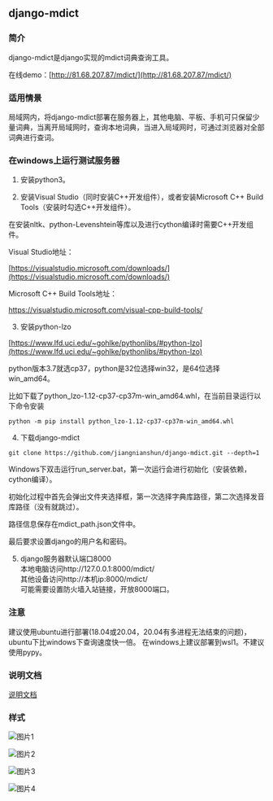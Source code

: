 ﻿## django-mdict

### 简介

django-mdict是django实现的mdict词典查询工具。

在线demo：[http://81.68.207.87/mdict/](http://81.68.207.87/mdict/)

### 适用情景

局域网内，将django-mdict部署在服务器上，其他电脑、平板、手机可只保留少量词典，当离开局域网时，查询本地词典，当进入局域网时，可通过浏览器对全部词典进行查词。

### 在windows上运行测试服务器

1. 安装python3。

2. 安装Visual Studio（同时安装C++开发组件），或者安装Microsoft C++ Build Tools（安装时勾选C++开发组件）。

在安装nltk、python-Levenshtein等库以及进行cython编译时需要C++开发组件。

Visual Studio地址：

[https://visualstudio.microsoft.com/downloads/](https://visualstudio.microsoft.com/downloads/)

Microsoft C++ Build Tools地址：

[https://visualstudio.microsoft.com/visual-cpp-build-tools/
](https://visualstudio.microsoft.com/visual-cpp-build-tools/
)

3. 安装python-lzo

[https://www.lfd.uci.edu/~gohlke/pythonlibs/#python-lzo](https://www.lfd.uci.edu/~gohlke/pythonlibs/#python-lzo)

python版本3.7就选cp37，python是32位选择win32，是64位选择win_amd64。

比如下载了python_lzo-1.12-cp37-cp37m-win_amd64.whl，在当前目录运行以下命令安装

```
python -m pip install python_lzo-1.12-cp37-cp37m-win_amd64.whl
```

4. 下载django-mdict

```
git clone https://github.com/jiangnianshun/django-mdict.git --depth=1
```

Windows下双击运行run_server.bat，第一次运行会进行初始化（安装依赖，cython编译）。

初始化过程中首先会弹出文件夹选择框，第一次选择字典库路径，第二次选择发音库路径（没有就跳过）。

路径信息保存在mdict_path.json文件中。

最后要求设置django的用户名和密码。

5. django服务器默认端口8000
<br />本地电脑访问http://127.0.0.1:8000/mdict/
<br />其他设备访问http://本机ip:8000/mdict/
<br />可能需要设置防火墙入站链接，开放8000端口。
   
### 注意

建议使用ubuntu进行部署(18.04或20.04，20.04有多进程无法结束的问题)，ubuntu下比windows下查询速度快一倍。 在windows上建议部署到wsl1。不建议使用pypy。

### 说明文档

[说明文档](doc/documentation.md)

### 样式

![图片1](https://github.com/jiangnianshun/django-mdict/blob/master/doc/img/structure.png)

![图片2](https://github.com/jiangnianshun/django-mdict/blob/master/doc/img/img1.jpg)

![图片3](https://github.com/jiangnianshun/django-mdict/blob/master/doc/img/img2.jpg)

![图片4](https://github.com/jiangnianshun/django-mdict/blob/master/doc/img/img3.jpg)

